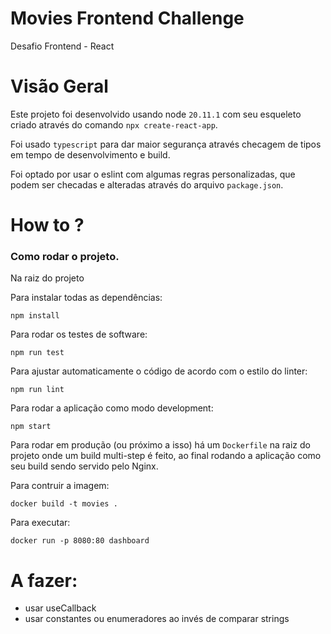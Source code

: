 Movies Frontend Challenge
===

Desafio Frontend - React

# Visão Geral
Este projeto foi desenvolvido usando node `20.11.1` com seu
esqueleto criado através do comando `npx create-react-app`.

Foi usado `typescript` para dar maior segurança através checagem de tipos em tempo de desenvolvimento e build.

Foi optado por usar o eslint com algumas regras personalizadas, que podem ser checadas e alteradas através do arquivo `package.json`.

# How to ?

### Como rodar o projeto.
Na raiz do projeto

Para instalar todas as dependências:
```shell
npm install
```

Para rodar os testes de software:
```shell
npm run test
```

Para ajustar automaticamente o código de acordo com o estilo do linter:
```shell
npm run lint
```

Para rodar a aplicação como modo development:
```shell
npm start
```

Para rodar em produção (ou próximo a isso) há um `Dockerfile` na raiz do projeto onde um build multi-step é feito, ao final rodando a aplicação como seu build sendo servido pelo Nginx.

Para contruir a imagem:
```shell
docker build -t movies .
```

Para executar:
```shell
docker run -p 8080:80 dashboard 
```



# A fazer:
- usar useCallback
- usar constantes ou enumeradores ao invés de comparar strings
